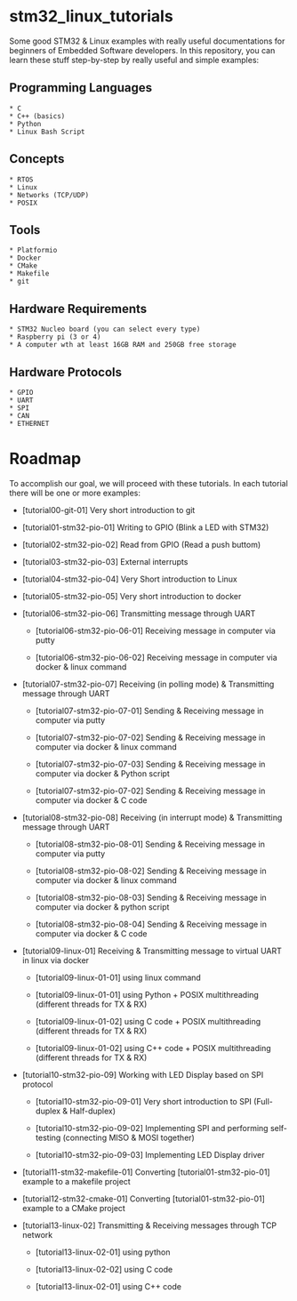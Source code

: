 # stm32_linux_tutorials
Some good STM32 & Linux examples with really useful documentations for beginners of Embedded Software developers. In this repository, you can learn these stuff step-by-step by really useful and simple examples:

## Programming Languages

    * C
    * C++ (basics)
    * Python
    * Linux Bash Script

## Concepts

    * RTOS
    * Linux
    * Networks (TCP/UDP)
    * POSIX

## Tools

    * Platformio
    * Docker
    * CMake
    * Makefile
    * git

## Hardware Requirements

    * STM32 Nucleo board (you can select every type)
    * Raspberry pi (3 or 4)
    * A computer wth at least 16GB RAM and 250GB free storage

## Hardware Protocols

    * GPIO
    * UART
    * SPI
    * CAN
    * ETHERNET

# Roadmap

To accomplish our goal, we will proceed with these tutorials. In each tutorial there will be one or more examples:

* [tutorial00-git-01] Very short introduction to git

* [tutorial01-stm32-pio-01] Writing to GPIO (Blink a LED with STM32)

* [tutorial02-stm32-pio-02] Read from GPIO (Read a push buttom)

* [tutorial03-stm32-pio-03] External interrupts

* [tutorial04-stm32-pio-04] Very Short introduction to Linux

* [tutorial05-stm32-pio-05] Very short introduction to docker

* [tutorial06-stm32-pio-06] Transmitting message through UART

    * [tutorial06-stm32-pio-06-01] Receiving message in computer via putty

    * [tutorial06-stm32-pio-06-02] Receiving message in computer via docker & linux command

* [tutorial07-stm32-pio-07] Receiving (in polling mode) & Transmitting message through UART

    * [tutorial07-stm32-pio-07-01] Sending & Receiving message in computer via putty

    * [tutorial07-stm32-pio-07-02] Sending & Receiving message in computer via docker & linux command

    * [tutorial07-stm32-pio-07-03] Sending & Receiving message in computer via docker & Python script

    * [tutorial07-stm32-pio-07-02] Sending & Receiving message in computer via docker & C code

* [tutorial08-stm32-pio-08] Receiving (in interrupt mode) & Transmitting message through UART

    * [tutorial08-stm32-pio-08-01] Sending & Receiving message in computer via putty

    * [tutorial08-stm32-pio-08-02] Sending & Receiving message in computer via docker & linux command

    * [tutorial08-stm32-pio-08-03] Sending & Receiving message in computer via docker & python script

    * [tutorial08-stm32-pio-08-04] Sending & Receiving message in computer via docker & C code

* [tutorial09-linux-01] Receiving & Transmitting message to virtual UART in linux via docker

    * [tutorial09-linux-01-01] using linux command

    * [tutorial09-linux-01-01] using Python + POSIX multithreading (different threads for TX & RX)

    * [tutorial09-linux-01-02] using C code + POSIX multithreading (different threads for TX & RX)

    * [tutorial09-linux-01-02] using C++ code + POSIX multithreading (different threads for TX & RX)

* [tutorial10-stm32-pio-09] Working with LED Display based on SPI protocol

    * [tutorial10-stm32-pio-09-01] Very short introduction to SPI (Full-duplex & Half-duplex)

    * [tutorial10-stm32-pio-09-02] Implementing SPI and performing self-testing (connecting MISO & MOSI together)

    * [tutorial10-stm32-pio-09-03] Implementing LED Display driver

* [tutorial11-stm32-makefile-01] Converting [tutorial01-stm32-pio-01] example to a makefile project

* [tutorial12-stm32-cmake-01] Converting [tutorial01-stm32-pio-01] example to a CMake project

* [tutorial13-linux-02] Transmitting & Receiving messages through TCP network

    * [tutorial13-linux-02-01] using python

    * [tutorial13-linux-02-02] using C code
    
    * [tutorial13-linux-02-01] using C++ code


